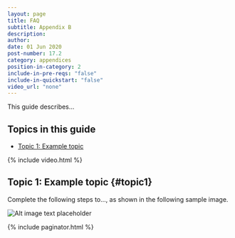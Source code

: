 ```yaml
---
layout: page
title: FAQ
subtitle: Appendix B
description:
author:
date: 01 Jun 2020
post-number: 17.2
category: appendices
position-in-category: 2
include-in-pre-reqs: "false"
include-in-quickstart: "false"
video_url: "none"
---
```


This guide describes...

## Topics in this guide

- [Topic 1: Example topic](#topic1)

{% include video.html %}

## Topic 1: Example topic {#topic1}

Complete the following steps to..., as shown in the following sample image.

![Alt image text placeholder](../assets/images/17-appendices/b-faq/img-placeholder.png)

{% include paginator.html %}
